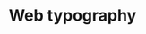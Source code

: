 ---
layout : part
title : Web typography
slug : 
description : ""
image : 
in_book: false
order : 12
---